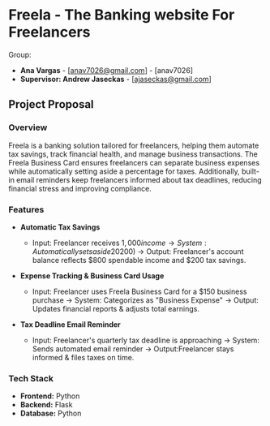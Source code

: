 # Freela - The Banking website For Freelancers 
 

Group: 
- **Ana Vargas** - [anav7026@gmail.com] - [anav7026]
- **Supervisor: Andrew Jaseckas** - [ajaseckas@gmail.com] 



## Project Proposal 

### Overview 

Freela is a banking solution tailored for freelancers, helping them automate tax savings, track financial health, and manage business transactions. The Freela Business Card ensures freelancers can separate business expenses while automatically setting aside a percentage for taxes. Additionally, built-in email reminders keep freelancers informed about tax deadlines, reducing financial stress and improving compliance.

### Features 

- **Automatic Tax Savings**

  - Input: Freelancer receives $1,000 income → System: Automatically sets aside 20% for taxes ($200) → Output: Freelancer's account balance reflects $800 spendable income and $200 tax savings.


- **Expense Tracking & Business Card Usage**
  
  - Input: Freelancer uses Freela Business Card for a $150 business purchase → System: Categorizes as "Business Expense" → Output: Updates financial reports & adjusts total earnings.

- **Tax Deadline Email Reminder**
  - Input: Freelancer's quarterly tax deadline is approaching → System: Sends automated email reminder → Output:Freelancer stays informed & files taxes on time.


### Tech Stack 
- **Frontend:** Python 
- **Backend:** Flask
- **Database:** Python 

 

 
